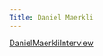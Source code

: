 ```yaml
---
Title: Daniel Maerkli
---
```


[DanielMaerkliInterview](%assets_url%/files/37/hidjt715eyyjv6gga4d0l46elj1grb/Interview-2.docx)
